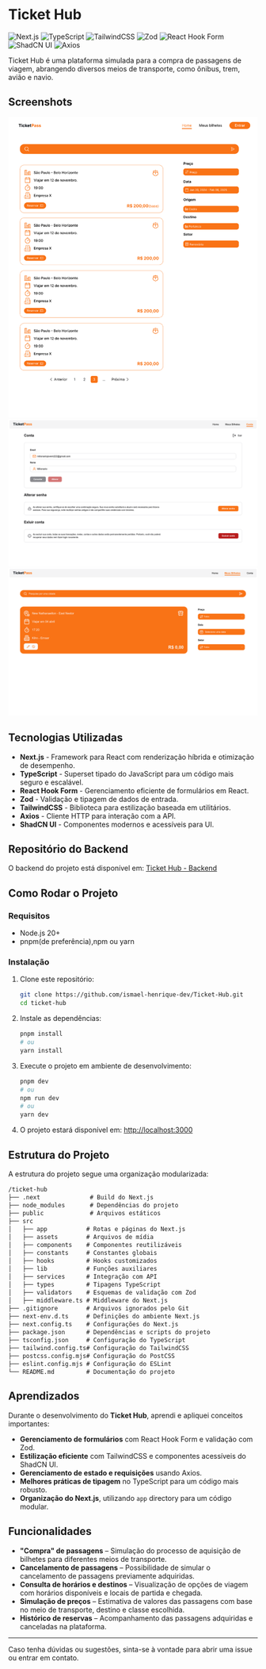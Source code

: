 # Ticket Hub

![Next.js](https://img.shields.io/badge/Next.js-000?style=for-the-badge&logo=nextdotjs&logoColor=white)
![TypeScript](https://img.shields.io/badge/TypeScript-3178C6?style=for-the-badge&logo=typescript&logoColor=white)
![TailwindCSS](https://img.shields.io/badge/TailwindCSS-06B6D4?style=for-the-badge&logo=tailwindcss&logoColor=white)
![Zod](https://img.shields.io/badge/Zod-8B5CF6?style=for-the-badge)
![React Hook Form](https://img.shields.io/badge/React%20Hook%20Form-EC5990?style=for-the-badge&logo=reacthookform&logoColor=white)
![ShadCN UI](https://img.shields.io/badge/ShadCN%20UI-000000?style=for-the-badge)
![Axios](https://img.shields.io/badge/Axios-5A29E4?style=for-the-badge)

Ticket Hub é uma plataforma simulada para a compra de passagens de viagem, abrangendo diversos meios de transporte, como ônibus, trem, avião e navio.

## Screenshots

<img src='./public/preview-pages/home.png' />
<img src='./public/preview-pages/my-account.png' />
<img src='./public/preview-pages/my-tickets.png' />

## Tecnologias Utilizadas

- **Next.js** - Framework para React com renderização híbrida e otimização de desempenho.
- **TypeScript** - Superset tipado do JavaScript para um código mais seguro e escalável.
- **React Hook Form** - Gerenciamento eficiente de formulários em React.
- **Zod** - Validação e tipagem de dados de entrada.
- **TailwindCSS** - Biblioteca para estilização baseada em utilitários.
- **Axios** - Cliente HTTP para interação com a API.
- **ShadCN UI** - Componentes modernos e acessíveis para UI.

## Repositório do Backend

O backend do projeto está disponível em:
[Ticket Hub - Backend](https://github.com/cibatech/TicketHubAPI)

## Como Rodar o Projeto

### Requisitos
- Node.js 20+
- pnpm(de preferência),npm ou yarn 

### Instalação

1. Clone este repositório:
   ```bash
   git clone https://github.com/ismael-henrique-dev/Ticket-Hub.git
   cd ticket-hub
   ```

2. Instale as dependências:
   ```bash
   pnpm install
   # ou
   yarn install
   ```

3. Execute o projeto em ambiente de desenvolvimento:
   ```bash
   pnpm dev
   # ou
   npm run dev
   # ou
   yarn dev
   ```

5. O projeto estará disponível em: [http://localhost:3000](http://localhost:3000)

## Estrutura do Projeto

A estrutura do projeto segue uma organização modularizada:

```
/ticket-hub
├── .next              # Build do Next.js
├── node_modules       # Dependências do projeto
├── public             # Arquivos estáticos
├── src
│   ├── app           # Rotas e páginas do Next.js
│   ├── assets        # Arquivos de mídia
│   ├── components    # Componentes reutilizáveis
│   ├── constants     # Constantes globais
│   ├── hooks         # Hooks customizados
│   ├── lib           # Funções auxiliares
│   ├── services      # Integração com API
│   ├── types         # Tipagens TypeScript
│   ├── validators    # Esquemas de validação com Zod
│   ├── middleware.ts # Middleware do Next.js
├── .gitignore        # Arquivos ignorados pelo Git
├── next-env.d.ts     # Definições do ambiente Next.js
├── next.config.ts    # Configurações do Next.js
├── package.json      # Dependências e scripts do projeto
├── tsconfig.json     # Configuração do TypeScript
├── tailwind.config.ts# Configuração do TailwindCSS
├── postcss.config.mjs# Configuração do PostCSS
├── eslint.config.mjs # Configuração do ESLint
└── README.md         # Documentação do projeto
```

## Aprendizados

Durante o desenvolvimento do **Ticket Hub**, aprendi e apliquei conceitos importantes:
- **Gerenciamento de formulários** com React Hook Form e validação com Zod.
- **Estilização eficiente** com TailwindCSS e componentes acessíveis do ShadCN UI.
- **Gerenciamento de estado e requisições** usando Axios.
- **Melhores práticas de tipagem** no TypeScript para um código mais robusto.
- **Organização do Next.js**, utilizando `app` directory para um código modular.

## Funcionalidades  

- **"Compra" de passagens** – Simulação do processo de aquisição de bilhetes para diferentes meios de transporte.  
- **Cancelamento de passagens** – Possibilidade de simular o cancelamento de passagens previamente adquiridas.  
- **Consulta de horários e destinos** – Visualização de opções de viagem com horários disponíveis e locais de partida e chegada.  
- **Simulação de preços** – Estimativa de valores das passagens com base no meio de transporte, destino e classe escolhida.  
- **Histórico de reservas** – Acompanhamento das passagens adquiridas e canceladas na plataforma.

---

Caso tenha dúvidas ou sugestões, sinta-se à vontade para abrir uma issue ou entrar em contato.




